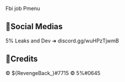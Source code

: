 Fbi job Pmenu

🔗Social Medias
---------------------------------------------
5% Leaks and Dev ➜ discord.gg/wuHPzTjwmB

📌Credits
----------------------------------------------
©️ ${RevengeBack_}#7715
©️ 5%#0645
